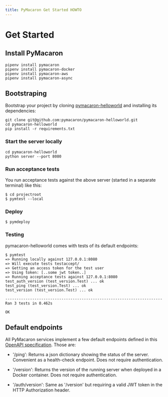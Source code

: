 ```yaml
---
title: PyMacaron Get Started HOWTO
---
```


Get Started
===========

## Install PyMacaron

```shell
pipenv install pymacaron
pipenv install pymacaron-docker
pipenv install pymacaron-aws
pipenv install pymacaron-async
```

## Bootstraping

Bootstrap your project by cloning
[pymacaron-helloworld](https://github.com/pymacaron/pymacaron-helloworld) and
installing its dependencies:

```shell
git clone git@github.com:pymacaron/pymacaron-helloworld.git
cd pymacaron-helloworld
pip install -r requirements.txt
```

### Start the server locally

```shell
cd pymacaron-helloworld
python server --port 8080
```

### Run acceptance tests

You run acceptance tests against the above server (started in a separate
terminal) like this:

```shell
$ cd projectroot
$ pymtest --local
```

### Deploy

```shell
$ pymdeploy
```

### Testing

pymacaron-helloworld comes with tests of its default endpoints:

```shell
$ pymtest
=> Running locally against 127.0.0.1:8080
=> Will execute tests testaccept/
=> Getting an access token for the test user
=> Using token: [..some jwt token..]
=> Running acceptance tests against 127.0.0.1:8080
test_auth_version (test_version.Test) ... ok
test_ping (test_version.Test) ... ok
test_version (test_version.Test) ... ok

----------------------------------------------------------------------
Ran 3 tests in 0.462s

OK
```
## Default endpoints

All PyMacaron services implement a few default endpoints defined in this [OpenAPI specification](https://github.com/pymacaron/pymacaron/blob/master/pymacaron/ping.yaml). Those are:

* '/ping': Returns a json dictionary showing the status of the server. Convenient as a health-check endpoint. Does not require authentication.

* '/version': Returns the version of the running server when deployed in a Docker container. Does not require authentication.

* '/auth/version': Same as '/version' but requiring a valid JWT token in the HTTP Authorization header.


